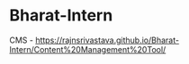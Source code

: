 # Bharat-Intern
CMS - https://rajnsrivastava.github.io/Bharat-Intern/Content%20Management%20Tool/





